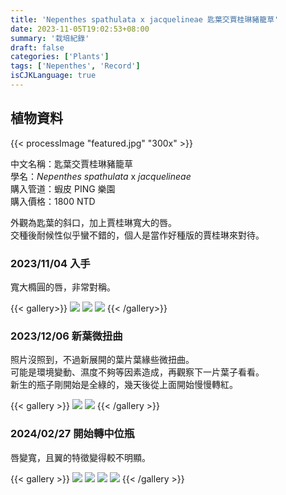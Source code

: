 ```yaml
---
title: 'Nepenthes spathulata x jacquelineae 匙葉交賈桂琳豬籠草'
date: 2023-11-05T19:02:53+08:00
summary: '栽培紀錄'
draft: false
categories: ['Plants']
tags: ['Nepenthes', 'Record']
isCJKLanguage: true
---
```


## 植物資料

{{< processImage "featured.jpg" "300x" >}}

中文名稱：匙葉交賈桂琳豬籠草  
學名：*Nepenthes spathulata* x *jacquelineae*  
購入管道：蝦皮 PING 樂園  
購入價格：1800 NTD  

外觀為匙葉的斜口，加上賈桂琳寬大的唇。  
交種後耐候性似乎蠻不錯的，個人是當作好種版的賈桂琳來對待。  

### 2023/11/04 入手

寬大橢圓的唇，非常對稱。  

{{< gallery>}}
  <img src="./images/2023-11-04(1).jpg" class="grid-w33">
  <img src="./images/2023-11-04(2).jpg" class="grid-w33">
  <img src="./images/2023-11-04(3).jpg" class="grid-w33">
{{< /gallery>}}

### 2023/12/06 新葉微扭曲

照片沒照到，不過新展開的葉片葉緣些微扭曲。  
可能是環境變動、濕度不夠等因素造成，再觀察下一片葉子看看。  
新生的瓶子剛開始是全綠的，幾天後從上面開始慢慢轉紅。  

{{< gallery >}}
  <img src="./images/2023-12-05(1).jpg" class="grid-w65">
  <img src="./images/2023-12-05(2).jpg" class="grid-w35">
{{< /gallery >}}

### 2024/02/27 開始轉中位瓶

唇變寬，且翼的特徵變得較不明顯。  

{{< gallery >}}
  <img src="./images/2024-02-21.jpg" class="grid-w25">
  <img src="./images/2024-02-24.jpg" class="grid-w25">
  <img src="./images/2024-02-27(1).jpg" class="grid-w25">
  <img src="./images/2024-02-27(2).jpg" class="grid-w25">
{{< /gallery >}}
